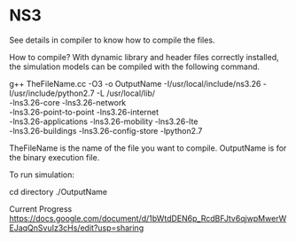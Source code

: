 # NS3

See details in compiler to know how to compile the files.

How to compile?
With dynamic library and header files correctly installed, the simulation models can be compiled with the following command.


g++ TheFileName.cc -O3 -o OutputName -I/usr/local/include/ns3.26 -I/usr/include/python2.7 -L /usr/local/lib/ \
-lns3.26-core -lns3.26-network \
-lns3.26-point-to-point -lns3.26-internet \
-lns3.26-applications -lns3.26-mobility -lns3.26-lte \
-lns3.26-buildings -lns3.26-config-store -lpython2.7 


TheFileName is the name of the file you want to compile. OutputName is for the binary execution file.

To run simulation:

cd directory
./OutputName

Current Progress
https://docs.google.com/document/d/1bWtdDEN6p_RcdBFJtv6qjwpMwerWEJaqQnSvuIz3cHs/edit?usp=sharing
